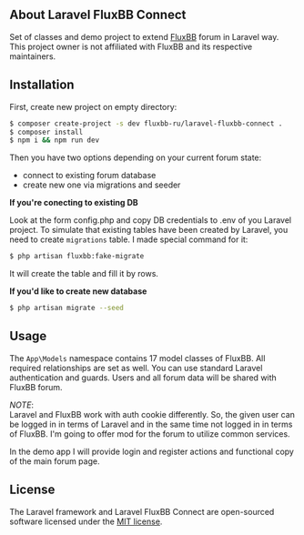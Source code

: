 ## About Laravel FluxBB Connect

Set of classes and demo project to extend [FluxBB](https://fluxbb.org) forum in Laravel way. 
This project owner is not affiliated with FluxBB and its respective maintainers.

## Installation

First, create new project on empty directory:
```bash
$ composer create-project -s dev fluxbb-ru/laravel-fluxbb-connect .
$ composer install
$ npm i && npm run dev
```
Then you have two options depending on your current forum state:
 - connect to existing forum database
 - create new one via migrations and seeder
 
**If you're conecting to existing DB**

Look at the form config.php and copy DB credentials to .env of you Laravel project.
To simulate that existing tables have been created by Laravel, you need to create `migrations` table.
I made special command for it:
```bash
$ php artisan fluxbb:fake-migrate
```
It will create the table and fill it by rows.

**If you'd like to create new database**

```bash
$ php artisan migrate --seed
```

## Usage

The `App\Models` namespace contains 17 model classes of FluxBB.
All required relationships are set as well. 
You can use standard Laravel authentication and guards. Users and all forum data will be shared 
with FluxBB forum.

*NOTE*:  
Laravel and FluxBB work with auth cookie differently. 
So, the given user can be logged in in terms of Laravel and in the same time not logged in in terms 
of FluxBB. I'm going to offer mod for the forum to utilize common services.  

In the demo app I will provide login and register actions and functional copy of the main forum page. 
 
## License

The Laravel framework and Laravel FluxBB Connect are open-sourced software licensed under the 
[MIT license](https://opensource.org/licenses/MIT).
